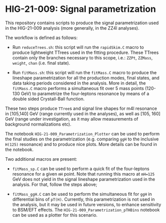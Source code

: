# HIG-21-009: Signal parametrization

This repository contains scripts to produce the signal parametrization used in
the HIG-21-009 analysis (more generally, in the ZZ4l analyses).

The workflow is defined as follows:

 * Run `reduceTrees.sh`: this script will run the `rapidSkim.C` macro to produce
 lightweight TTrees used in the fitting procedure. These TTrees contain only the
 branches necessary to this scope, i.e.: `ZZPt`, `ZZMass`, `weight`, `chan` (i.e. final state).

 * Run `fitMass.sh`: this script will run the `fitMass.C` macro to produce the
 lineshape parametrization for all the production modes, final states, and data
 taking periods considered in the analysis. More in detail, the `fitMass.C` macro
 performs a simultaneous fit over 5 mass points (120-130 GeV) to parametrize the
 four-leptons resonance by means of a double sided Crystall-Ball function.

These two steps produce `TTree`s and signal line shapes for m4l resonance in
[105,140] GeV (range currently used in the analyses), as well as [105, 160] GeV 
(range under investigation, as it may allow measurements of background normalizations etc).

The notebook `HIG-21-009_Parametrization_Plotter` can be used to perform the final
studies on the parametrization (e.g. comparing `ggH` to the inclusive `H(125)` resonance)
and to produce nice plots. More details can be found in the notebook.

Two additional macros are present:
 
 * `fitMass_sp.C` can be used to perform a quick fit of the four-leptons resonance
 for a given `mH` point. Note that running this macro at `mH=125` GeV does not
 yield in the signal lineshape parametrization used in the analysis. For that,
 follow the steps above;

 * `fitMass_ggH.C` can be used to perform the simultaneous fit for `ggH` in differential
 bins of `pT(H)`. Currently, this parametrization is not used in the analysis,
 but it may be used in future versions, to enhance sensitivity to BSM/EFT effects.
 The `HIG-21-009_Parametrization_pTHBins` notebook can be used as a plotter for this scenario.